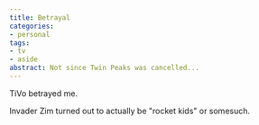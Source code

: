 ```yaml
---
title: Betrayal
categories:
- personal
tags:
- tv
- aside
abstract: Not since Twin Peaks was cancelled...
---
```


TiVo betrayed me.

Invader Zim turned out to actually be "rocket kids" or somesuch.
